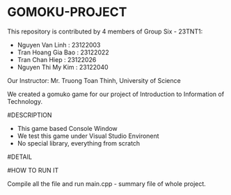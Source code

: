 # GOMOKU-PROJECT
This repository is contributed by 4 members of Group Six - 23TNT1:
- Nguyen Van Linh : 23122003
- Tran Hoang Gia Bao : 23122022
- Tran Chan Hiep : 23122026
- Nguyen Thi My Kim : 23122040

Our Instructor: Mr. Truong Toan Thinh, University of Science

We created a gomuko game for our project of Introduction to Information of Technology.

#DESCRIPTION
- This game based Console Window
- We test this game under Visual Studio Environent
- No special library, everything from scratch

#DETAIL

#HOW TO RUN IT 

Compile all the file and run main.cpp - summary file of whole project.


